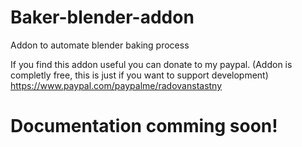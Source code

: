 # Baker-blender-addon
Addon to automate blender baking process

If you find this addon useful you can donate to my paypal. (Addon is completly free, this is just if you want to support development)
https://www.paypal.com/paypalme/radovanstastny

# Documentation comming soon!
